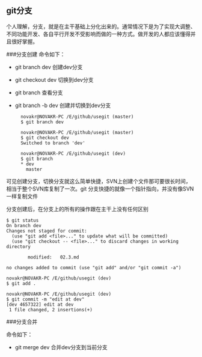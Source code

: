 ## git分支
个人理解，分支，就是在主干基础上分化出来的。通常情况下是为了实现大调整、不同功能开发、各自平行开发不受影响而做的一种方式。做开发的人都应该懂得并且很好掌握。

###分支创建
命令如下：  

- git branch dev 	创建dev分支
- git checkout dev	切换到dev分支
- git branch		查看分支 		
- git branch -b dev 创建并切换到dev分支

		novakr@NOVAKR-PC /E/github/usegit (master)
		$ git branch dev
		
		novakr@NOVAKR-PC /E/github/usegit (master)
		$ git checkout dev
		Switched to branch 'dev'
		
		novakr@NOVAKR-PC /E/github/usegit (dev)
		$ git branch
		* dev
		  master

可见创建分支，切换分支就这么简单快捷，SVN上创建个文件那可要很长时间，相当于整个SVN库复制了一次。git 分支快捷的就像一个指针指向，并没有像SVN一样复制文件

分支创建后，在分支上的所有的操作跟在主干上没有任何区别

	$ git status
	On branch dev
	Changes not staged for commit:
	  (use "git add <file>..." to update what will be committed)
	  (use "git checkout -- <file>..." to discard changes in working directory
	
	        modified:   02.3.md
	
	no changes added to commit (use "git add" and/or "git commit -a")
	
	novakr@NOVAKR-PC /E/github/usegit (dev)
	$ git add .
	
	novakr@NOVAKR-PC /E/github/usegit (dev)
	$ git commit -m "edit at dev"
	[dev 4657322] edit at dev
	 1 file changed, 2 insertions(+)

###分支合并

命令如下：  

- git merge dev		合并dev分支到当前分支




